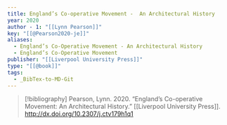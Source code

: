```yaml
---
title: England’s Co-operative Movement -  An Architectural History
year: 2020
author - 1: "[[Lynn Pearson]]"
key: "[[@Pearson2020-je]]"
aliases:
  - England’s Co-Operative Movement - An Architectural History
  - England’s Co-Operative Movement
publisher: "[[Liverpool University Press]]"
type: "[[@book]]"
tags:
  - _BibTex-to-MD-Git
---
```


> [!bibliography]
> Pearson, Lynn. 2020. “England’s Co-operative Movement: An Architectural History.” [[Liverpool University Press]]. http://dx.doi.org/10.2307/j.ctv179h1q1